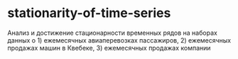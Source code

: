 # stationarity-of-time-series
Анализ и достижение стационарности временных рядов на наборах данных о 1) ежемесячных авиаперевозках пассажиров, 2) ежемесячных продажах машин в Квебеке, 3) ежемесячных продажах компании

